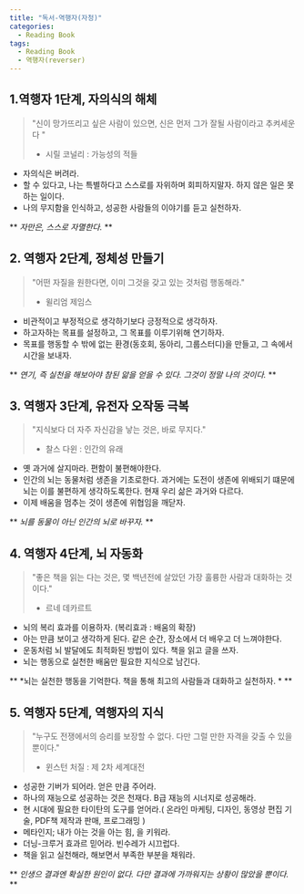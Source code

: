 ```yaml
---
title: "독서-역행자(자청)"
categories:
  - Reading Book
tags:
  - Reading Book
  - 역행자(reverser)
---
```


## 1.역행자 1단계, 자의식의 해체
> "신이 망가뜨리고 싶은 사람이 있으면, 신은 먼저 그가 잘될 사람이라고 추켜세운다 " 
>- 시릴 코널리 : 가능성의 적들

- 자의식은 버려라.
- 할 수 있다고, 나는 특별하다고 스스로를 자위하며 회피하지말자. 하지 않은 일은 못하는 일이다. 
- 나의 무지함을 인식하고, 성공한 사람들의 이야기를 듣고 실천하자. 

** *자만은, 스스로 자멸한다.* **



## 2. 역행자 2단계, 정체성 만들기
> "어떤 자질을 원한다면, 이미 그것을 갖고 있는 것처럼 행동해라."
>- 윌리엄 제임스

- 비관적이고 부정적으로 생각하기보다 긍정적으로 생각하자.
- 하고자하는 목표를 설정하고, 그 목표를 이루기위해 연기하자.
- 목표를 행동할 수 밖에 없는 환경(동호회, 동아리, 그룹스터디)을 만들고, 그 속에서 시간을 보내자.

** *연기, 즉 실천을 해보아야 참된 앎을 얻을 수 있다. 그것이 정말 나의 것이다.* **



## 3. 역행자 3단계, 유전자 오작동 극복
> "지식보다 더 자주 자신감을 낳는 것은, 바로 무지다."
>- 찰스 다윈 : 인간의 유래

- 옛 과거에 살지마라. 편함이 불편해야한다.
- 인간의 뇌는 동물처럼 생존을 기초로한다. 과거에는 도전이 생존에 위배되기 떄문에 뇌는 이를 불편하게 생각하도록한다. 현재 우리 삶은 과거와 다르다. 
- 이제 배움을 멈추는 것이 생존에 위협임을 깨닫자. 

** *뇌를 동물이 아닌 인간의 뇌로 바꾸자.* **



## 4. 역행자 4단계, 뇌 자동화
> "좋은 책을 읽는 다는 것은, 몇 백년전에 살았던 가장 훌륭한 사람과 대화하는 것이다."
>- 르네 데카르트

- 뇌의 복리 효과를 이용하자. (복리효과 : 배움의 확장)
- 아는 만큼 보이고 생각하게 된다. 같은 순간, 장소에서 더 배우고 더 느껴야한다.
- 운동처럼 뇌 발달에도 최적화된 방법이 있다. 책을 읽고 글을 쓰자.
- 뇌는 행동으로 실천한 배움만 필요한 지식으로 남긴다. 

** *뇌는 실천한 행동을 기억한다. 책을 통해 최고의 사람들과 대화하고 실천하자. * **



## 5. 역행자 5단계, 역행자의 지식
> "누구도 전쟁에서의 승리를 보장할 수 없다.
> 다만 그럴 만한 자격을 갖출 수 있을 뿐이다."
>- 윈스턴 처질 : 제 2차 세계대전

- 성공한 기버가 되어라. 얻은 만큼 주어라.
- 하나의 재능으로 성공하는 것은 천재다. B급 재능의 시너지로 성공해라. 
- 현 시대에 필요한 타이탄의 도구를 얻어라.( 온라인 마케팅, 디자인, 동영상 편집 기술, PDF책 제작과 판매, 프로그래밍 )
- 메타인지; 내가 아는 것을 아는 힘, 을 키워라.
- 더닝-크루거 효과르 믿어라. 빈수레가 시끄럽다.
- 책을 읽고 실천해라, 해보면서 부족한 부분을 채워라.

** *인생으 결과엔 확실한 원인이 없다. 다만 결과에 가까워지는 상황이 많았을 뿐이다.* **


